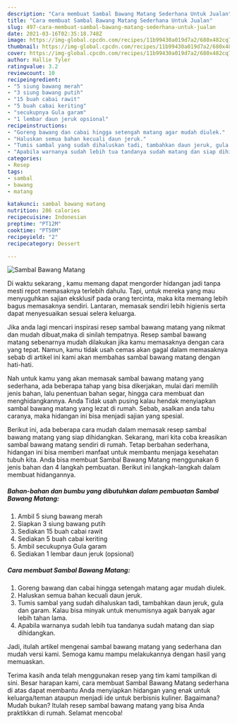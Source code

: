 ```yaml
---
description: "Cara membuat Sambal Bawang Matang Sederhana Untuk Jualan"
title: "Cara membuat Sambal Bawang Matang Sederhana Untuk Jualan"
slug: 497-cara-membuat-sambal-bawang-matang-sederhana-untuk-jualan
date: 2021-03-16T02:35:18.748Z
image: https://img-global.cpcdn.com/recipes/11b99430a019d7a2/680x482cq70/sambal-bawang-matang-foto-resep-utama.jpg
thumbnail: https://img-global.cpcdn.com/recipes/11b99430a019d7a2/680x482cq70/sambal-bawang-matang-foto-resep-utama.jpg
cover: https://img-global.cpcdn.com/recipes/11b99430a019d7a2/680x482cq70/sambal-bawang-matang-foto-resep-utama.jpg
author: Hallie Tyler
ratingvalue: 3.2
reviewcount: 10
recipeingredient:
- "5 siung bawang merah"
- "3 siung bawang putih"
- "15 buah cabai rawit"
- "5 buah cabai keriting"
- "secukupnya Gula garam"
- "1 lembar daun jeruk opsional"
recipeinstructions:
- "Goreng bawang dan cabai hingga setengah matang agar mudah diulek."
- "Haluskan semua bahan kecuali daun jeruk."
- "Tumis sambal yang sudah dihaluskan tadi, tambahkan daun jeruk, gula dan garam. Kalau bisa minyak untuk menumisnya agak banyak agar lebih tahan lama."
- "Apabila warnanya sudah lebih tua tandanya sudah matang dan siap dihidangkan."
categories:
- Resep
tags:
- sambal
- bawang
- matang

katakunci: sambal bawang matang 
nutrition: 286 calories
recipecuisine: Indonesian
preptime: "PT12M"
cooktime: "PT50M"
recipeyield: "2"
recipecategory: Dessert

---
```



![Sambal Bawang Matang](https://img-global.cpcdn.com/recipes/11b99430a019d7a2/680x482cq70/sambal-bawang-matang-foto-resep-utama.jpg)

Di waktu  sekarang , kamu memang dapat mengorder hidangan jadi tanpa mesti repot memasaknya terlebih dahulu. Tapi, untuk mereka yang mau menyuguhkan sajian eksklusif pada orang tercinta, maka kita memang lebih bagus memasaknya sendiri. Lantaran, memasak sendiri lebih higienis serta dapat menyesuaikan sesuai selera keluarga.

Jika anda lagi mencari inspirasi resep sambal bawang matang yang nikmat dan mudah dibuat,maka di sinilah tempatnya. Resep sambal bawang matang  sebenarnya mudah dilakukan jika kamu memasaknya dengan cara yang tepat. Namun, kamu tidak usah cemas akan gagal dalam memasaknya 
sebab di artikel ini kami akan membahas sambal bawang matang dengan hati-hati.  



Nah untuk kamu yang akan memasak sambal bawang matang yang sederhana, ada beberapa tahap yang bisa dikerjakan, mulai dari memilih jenis bahan, lalu penentuan bahan segar, hingga cara membuat dan menghidangkannya. Anda Tidak usah pusing kalau hendak menyiapkan sambal bawang matang yang lezat di rumah. Sebab, asalkan anda  tahu caranya, maka hidangan ini bisa menjadi sajian yang spesial.

Berikut ini, ada beberapa cara mudah dalam memasak resep sambal bawang matang yang siap dihidangkan. Sekarang, mari kita coba kreasikan sambal bawang matang sendiri di rumah. Tetap berbahan sederhana, hidangan ini bisa memberi manfaat untuk membantu menjaga kesehatan tubuh kita. Anda bisa membuat Sambal Bawang Matang menggunakan 6 jenis bahan dan 4 langkah pembuatan. Berikut ini langkah-langkah dalam membuat hidangannya.

<!--inarticleads1-->

##### Bahan-bahan dan bumbu yang dibutuhkan dalam pembuatan Sambal Bawang Matang:

1. Ambil 5 siung bawang merah
1. Siapkan 3 siung bawang putih
1. Sediakan 15 buah cabai rawit
1. Sediakan 5 buah cabai keriting
1. Ambil secukupnya Gula garam
1. Sediakan 1 lembar daun jeruk (opsional)




<!--inarticleads2-->

##### Cara membuat Sambal Bawang Matang:

1. Goreng bawang dan cabai hingga setengah matang agar mudah diulek.
1. Haluskan semua bahan kecuali daun jeruk.
1. Tumis sambal yang sudah dihaluskan tadi, tambahkan daun jeruk, gula dan garam. Kalau bisa minyak untuk menumisnya agak banyak agar lebih tahan lama.
1. Apabila warnanya sudah lebih tua tandanya sudah matang dan siap dihidangkan.




Jadi, itulah artikel mengenai  sambal bawang matang  yang sederhana dan mudah versi kami. Semoga kamu mampu melakukannya dengan hasil yang memuaskan. 

Terima kasih anda telah menggunakan resep yang tim kami tampilkan di sini. Besar harapan kami, cara membuat  Sambal Bawang Matang sederhana di atas dapat membantu Anda menyiapkan hidangan yang enak untuk keluarga/teman ataupun menjadi ide untuk berbisnis kuliner. Bagaimana? Mudah bukan? Itulah resep sambal bawang matang yang bisa Anda praktikkan di rumah. Selamat mencoba!

